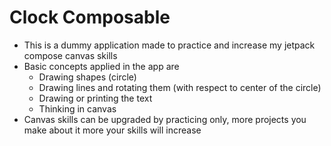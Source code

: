 # Clock Composable
- This is a dummy application made to practice and increase my jetpack compose canvas skills
- Basic concepts applied in the app are
  - Drawing shapes (circle)
  - Drawing lines and rotating them (with respect to center of the circle)
  - Drawing or printing the text
  - Thinking in canvas
- Canvas skills can be upgraded by practicing only, more projects you make about it more your skills will increase